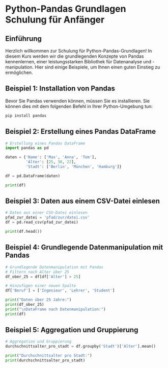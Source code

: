 # Python-Pandas Grundlagen Schulung für Anfänger

## Einführung

Herzlich willkommen zur Schulung für Python-Pandas-Grundlagen! In diesem Kurs werden wir die grundlegenden Konzepte von Pandas kennenlernen, einer leistungsstarken Bibliothek für Datenanalyse und -manipulation. Hier sind einige Beispiele, um Ihnen einen guten Einstieg zu ermöglichen.

## Beispiel 1: Installation von Pandas

Bevor Sie Pandas verwenden können, müssen Sie es installieren. Sie können dies mit dem folgenden Befehl in Ihrer Python-Umgebung tun:

```python
pip install pandas
```

## Beispiel 2: Erstellung eines Pandas DataFrame

```python
# Erstellung eines Pandas DataFrame
import pandas as pd

daten = {'Name': ['Max', 'Anna', 'Tom'],
         'Alter': [25, 30, 22],
         'Stadt': ['Berlin', 'München', 'Hamburg']}

df = pd.DataFrame(daten)

print(df)
```

## Beispiel 3: Daten aus einem CSV-Datei einlesen

```python
# Daten aus einer CSV-Datei einlesen
pfad_zur_datei = 'pfad/zur/datei.csv'
df = pd.read_csv(pfad_zur_datei)

print(df.head())
```

## Beispiel 4: Grundlegende Datenmanipulation mit Pandas

```python
# Grundlegende Datenmanipulation mit Pandas
# Filtern nach Alter über 25
df_ober_25 = df[df['Alter'] > 25]

# Hinzufügen einer neuen Spalte
df['Beruf'] = ['Ingenieur', 'Lehrer', 'Student']

print("Daten über 25 Jahre:")
print(df_ober_25)
print("\nDataFrame nach Datenmanipulation:")
print(df)
```

## Beispiel 5: Aggregation und Gruppierung

```python
# Aggregation und Gruppierung
durchschnittsalter_pro_stadt = df.groupby('Stadt')['Alter'].mean()

print("Durchschnittsalter pro Stadt:")
print(durchschnittsalter_pro_stadt)
```